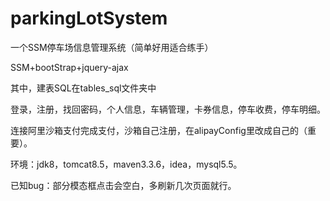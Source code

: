 # parkingLotSystem
一个SSM停车场信息管理系统（简单好用适合练手）

SSM+bootStrap+jquery-ajax

其中，建表SQL在tables_sql文件夹中

登录，注册，找回密码，个人信息，车辆管理，卡券信息，停车收费，停车明细。

连接阿里沙箱支付完成支付，沙箱自己注册，在alipayConfig里改成自己的（重要）。

环境：jdk8，tomcat8.5，maven3.3.6，idea，mysql5.5。

已知bug：部分模态框点击会空白，多刷新几次页面就行。
